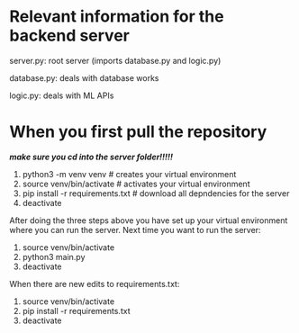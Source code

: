 # Relevant information for the backend server  

server.py: root server (imports database.py and logic.py)  

database.py: deals with database works  

logic.py: deals with ML APIs  



# When you first pull the repository  

***make sure you cd into the server folder!!!!!*** 

1. python3 -m venv venv # creates your virtual environment  
2. source venv/bin/activate # activates your virtual environment  
3. pip install -r requirements.txt # download all depndencies for the server  
4. deactivate  

After doing the three steps above you have set up your virtual environment where you can run the server. Next time you want to run the server:  

1. source venv/bin/activate  
2. python3 main.py  
3. deactivate  

When there are new edits to requirements.txt:

1. source venv/bin/activate  
2. pip install -r requirements.txt  
3. deactivate  
